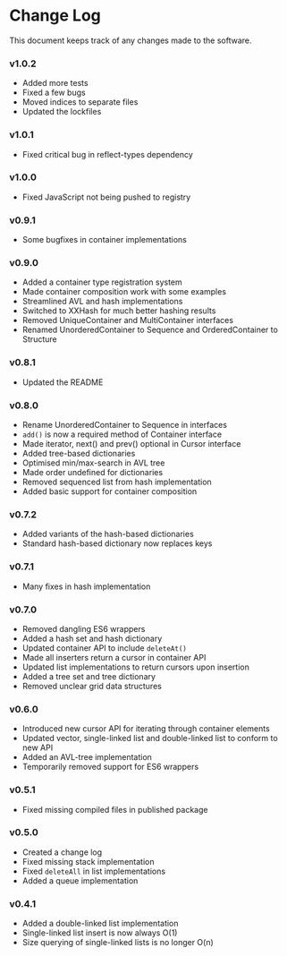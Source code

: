 Change Log
==========

This document keeps track of any changes made to the software.

### v1.0.2

 - Added more tests
 - Fixed a few bugs 
 - Moved indices to separate files
 - Updated the lockfiles

### v1.0.1
 
 - Fixed critical bug in reflect-types dependency

### v1.0.0

 - Fixed JavaScript not being pushed to registry

### v0.9.1

 - Some bugfixes in container implementations

### v0.9.0

 - Added a container type registration system
 - Made container composition work with some examples
 - Streamlined AVL and hash implementations
 - Switched to XXHash for much better hashing results
 - Removed UniqueContainer and MultiContainer interfaces
 - Renamed UnorderedContainer to Sequence and OrderedContainer to Structure
 
### v0.8.1


 - Updated the README

### v0.8.0

 - Rename UnorderedContainer to Sequence in interfaces
 - `add()` is now a required method of Container interface
 - Made iterator, next() and prev() optional in Cursor interface
 - Added tree-based dictionaries
 - Optimised min/max-search in AVL tree
 - Made order undefined for dictionaries
 - Removed sequenced list from hash implementation
 - Added basic support for container composition

### v0.7.2

 - Added variants of the hash-based dictionaries
 - Standard hash-based dictionary now replaces keys

### v0.7.1

 - Many fixes in hash implementation

### v0.7.0
  
 - Removed dangling ES6 wrappers
 - Added a hash set and hash dictionary 
 - Updated container API to include `deleteAt()`
 - Made all inserters return a cursor in container API
 - Updated list implementations to return cursors upon insertion
 - Added a tree set and tree dictionary
 - Removed unclear grid data structures

### v0.6.0

 - Introduced new cursor API for iterating through container elements
 - Updated vector, single-linked list and double-linked list to conform to new API
 - Added an AVL-tree implementation
 - Temporarily removed support for ES6 wrappers

### v0.5.1

 - Fixed missing compiled files in published package

### v0.5.0

 - Created a change log
 - Fixed missing stack implementation
 - Fixed `deleteAll` in list implementations
 - Added a queue implementation

### v0.4.1

 - Added a double-linked list implementation
 - Single-linked list insert is now always O(1)
 - Size querying of single-linked lists is no longer O(n)

